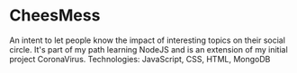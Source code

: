 # CheesMess
An intent to let people know the impact of interesting topics on their social circle.
It's part of my path learning NodeJS and is an extension of my initial project CoronaVirus.
Technologies: JavaScript, CSS, HTML, MongoDB
